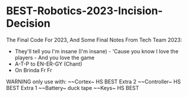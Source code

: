 # BEST-Robotics-2023-Incision-Decision
The Final Code For 2023, And Some Final Notes From Tech Team 2023:
 - They'll tell you I'm insane (I'm insane) - 'Cause you know I love the players - And you love the game
 - A-T-P to EN-ER-GY (Chant)
 - On Brinda Fr Fr
 
WARNING
only use with:
~~Cortex~ HS BEST Extra 2
~~Controller~ HS BEST Extra 1
~~Battery~ duck tape
~~Keys~ HS BEST
